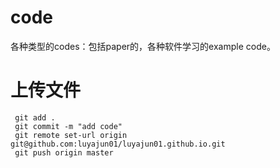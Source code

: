 # code
各种类型的codes：包括paper的，各种软件学习的example code。

# 上传文件
 ```
  git add .
  git commit -m "add code"
  git remote set-url origin git@github.com:luyajun01/luyajun01.github.io.git 
  git push origin master

```
